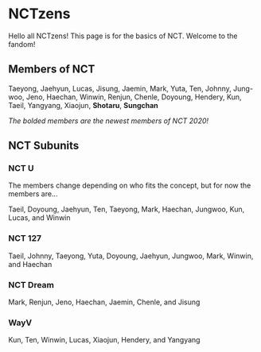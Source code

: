 # NCTzens

Hello all NCTzens! This page is for the basics of NCT. Welcome to the fandom!

## Members of NCT
Taeyong,
Jaehyun,
Lucas,
Jisung,
Jaemin,
Mark,
Yuta,
Ten,
Johnny,
Jung-woo,
Jeno,
Haechan,
Winwin,
Renjun,
Chenle,
Doyoung,
Hendery,
Kun,
Taeil,
Yangyang,
Xiaojun,
**Shotaru**,
**Sungchan**

*The bolded members are the newest members of NCT 2020!*

## NCT Subunits
### NCT U
The members change depending on who fits the concept, but for now the members are...

Taeil, Doyoung, Jaehyun, Ten, Taeyong, Mark, Haechan, Jungwoo, Kun, Lucas, and Winwin

### NCT 127
Taeil, Johnny, Taeyong, Yuta, Doyoung, Jaehyun, Jungwoo, Mark, Winwin, and Haechan

### NCT Dream
Mark, Renjun, Jeno, Haechan, Jaemin, Chenle, and Jisung

### WayV
Kun, Ten, Winwin, Lucas, Xiaojun, Hendery, and Yangyang
